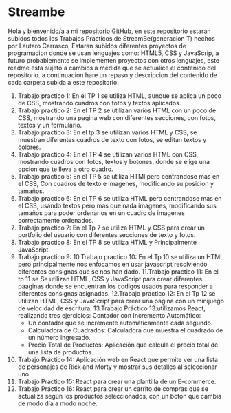 # Streambe
  Hola y bienvenido/a a mi repositorio GitHub, en este repositorio estaran subidos todos los Trabajos Practicos de StreamBe(generacion T) hechos por Lautaro Carrasco, Estaran subidos diferentes proyectos de programacion donde se usan lenguajes como: HTML5, CSS y JavaScrip, a futuro probablemente se implementen proyectos con otros lenguajes, este readme esta sujeto a cambios a medida que se actualice el contenido del repositorio.
  a continuacion hare un repaso y descripcion del contenido de cada carpeta subida a este repositorio:
1. Trabajo practico 1: En el TP 1 se utiliza HTML, aunque se aplica un poco de CSS, mostrando cuadros con fotos y textos aplicados.
2. Trabajo practico 2: En el TP 2 se utilizan varios HTML con un poco de CSS, mostrando una pagina web con diferentes secciones, con fotos, textos y un formulario.
3. Trabajo practico 3: En el tp 3 se utilizan varios HTML y CSS, se muestran diferentes cuadros de texto con fotos, se editan textos y colores.
4. Trabajo practico 4: En el TP 4 se utilizan varios HTML con CSS, mostrando cuadros con fotos, textos y botones, donde se elige una opcion que te lleva a otro cuadro.
5. Trabajo practico 5: En el TP 5 se utiliza HTMl pero centrandose mas en el CSS, Con cuadros de texto e imagenes, modificando su posicion y tamaños.
6. Trabajo practico 6: En el TP 6 se utiliza HTML pero centrandose mas en el CSS, usando textos pero mas que nada imagenes, modificando sus tamaños para poder ordenarlos en un cuadro de imagenes correctamente ordenados.
7. Trabajo practico 7: En el Tp 7 se utiliza HTML y CSS para crear un portfolio del usuario con diferentes secciones de texto y fotos.
8. Trabajo practico 8: En el TP 8 se utiliza HTML y Principalmente JavaScript.
9. Trabajo practico 9:
10.Trabajo practico 10: En el Tp 10 se utiliza un HTML pero principalmente nos enfocamos en usar javascript resolviendo diferentes consignas que se nos han dado.
11.Trabajo practico 11: En el tp 11 se Se utilizan HTML, CSS y JavaScript para crear diferentes paaginas donde se encuentran los codigos usados para responder a diferentes consignas asignadas.
12.Trabajo practico 12: En el Tp 12 se utilizan HTML, CSS y JavaScript para crear una pagina con un minijuego de velocidad de escritura.
13.Trabajo Práctico 13:utilizamos React, realizando tres ejercicios: Contador con Incremento Automático:
   * Un contador que se incremente automáticamente cada segundo.
   * Calculadora de Cuadrados: Calculadora que muestra el cuadrado de un número ingresado.
   * Precio Total de Productos: Aplicación que calcula el precio total de una lista de productos.
14. Trabajo Práctico 14:
Aplicación web en React que permite ver una lista de personajes de Rick and Morty y mostrar sus detalles al seleccionar uno.
15. Trabajo Práctico 15:
React para crear una plantilla de un E-commerce.
16. Trabajo Práctico 16:
React para crear un carrito de compras que se actualiza según los productos seleccionados, con un botón que cambia de modo día a modo noche.
